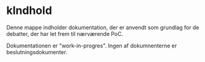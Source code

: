 # kIndhold

Denne mappe indholder dokumentation, der er anvendt som grundlag for de debatter, der har let frem til nærværende PoC.

Dokumentationen er "work-in-progres". Ingen af dokumnenterne er beslutningsdokumenter.